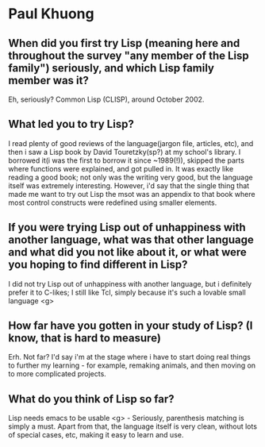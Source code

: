 # Paul Khuong

## When did you first try Lisp (meaning here and throughout the survey "any member of the Lisp family") seriously, and which Lisp family member was it?

Eh, seriously? Common Lisp (CLISP), around October 2002.

## What led you to try Lisp?

I read plenty of good reviews of the language(jargon file, articles,
etc), and then i saw a Lisp book by David Touretzky(sp?) at my
school's library. I borrowed it(i was the first to borrow it since
~1989(!)), skipped the parts where functions were explained, and got
pulled in. It was exactly like reading a good book; not only was the
writing very good, but the language itself was extremely
interesting. However, i'd say that the single thing that made me want
to try out Lisp the msot was an appendix to that book where most
control constructs were redefined using smaller elements.

## If you were trying Lisp out of unhappiness with another language, what was that other language and what did you not like about it, or what were you hoping to find different in Lisp?

I did not try Lisp out of unhappiness with another language, but i
definitely prefer it to C-likes; I still like Tcl, simply because it's
such a lovable small language \<g\>

## How far have you gotten in your study of Lisp? (I know, that is hard to measure)

Erh. Not far? I'd say i'm at the stage where i have to start doing
real things to further my learning - for example, remaking animals,
and then moving on to more complicated projects.

## What do you think of Lisp so far?

Lisp needs emacs to be usable \<g\> - Seriously, parenthesis matching
is simply a must. Apart from that, the language itself is very clean,
without lots of special cases, etc, making it easy to learn and use.
